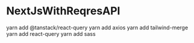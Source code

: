 # NextJsWithReqresAPI

yarn add @tanstack/react-query
yarn add axios
yarn add tailwind-merge
yarn add react-query
yarn add sass
